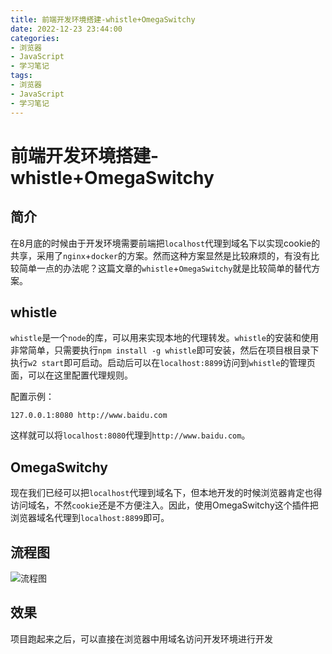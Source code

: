 ```yaml
---
title: 前端开发环境搭建-whistle+OmegaSwitchy
date: 2022-12-23 23:44:00
categories:
- 浏览器
- JavaScript
- 学习笔记
tags:
- 浏览器
- JavaScript
- 学习笔记
---
```


# 前端开发环境搭建-whistle+OmegaSwitchy

## 简介

在8月底的时候由于开发环境需要前端把`localhost`代理到域名下以实现cookie的共享，采用了`nginx`+`docker`的方案。然而这种方案显然是比较麻烦的，有没有比较简单一点的办法呢？这篇文章的`whistle`+`OmegaSwitchy`就是比较简单的替代方案。

## whistle

`whistle`是一个`node`的库，可以用来实现本地的代理转发。`whistle`的安装和使用非常简单，只需要执行`npm install -g whistle`即可安装，然后在项目根目录下执行`w2 start`即可启动。启动后可以在`localhost:8899`访问到`whistle`的管理页面，可以在这里配置代理规则。

配置示例：

```
127.0.0.1:8080 http://www.baidu.com
```

这样就可以将`localhost:8080`代理到`http://www.baidu.com`。

## OmegaSwitchy

现在我们已经可以把`localhost`代理到域名下，但本地开发的时候浏览器肯定也得访问域名，不然`cookie`还是不方便注入。因此，使用OmegaSwitchy这个插件把浏览器域名代理到`localhost:8899`即可。

## 流程图

![流程图](https://blog.tomsawyer2.xyz/pics/proxy_network.jpg)

## 效果

项目跑起来之后，可以直接在浏览器中用域名访问开发环境进行开发
